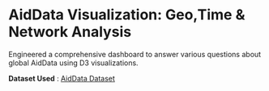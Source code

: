 # AidData Visualization: Geo,Time & Network Analysis
Engineered a comprehensive dashboard to answer various questions about global AidData using D3 visualizations.

**Dataset Used** : [AidData Dataset](https://www.aiddata.org/data/aiddata-core-research-release-level-1-3-1) 
